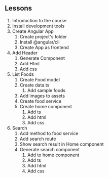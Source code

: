 ## Lessons

1. Introduction to the course
2. Install development tools
3. Create Angular App
   1. Create project's folder
   2. Install @angular/cli
   3. Create App as frontend
4. Add Header
   1. Generate Component
   2. Add Html
   3. Add css
5. List Foods
   1. Create Food model
   2. Create data.ts
      1. Add sample foods
   3. Add images to assets
   4. Create food service
   5. Create home component
      1. Add ts
      2. Add html
      3. Add css
6. Search
   1. Add method to food service
   2. Add search route
   3. Show search result in Home component
   4. Generate search component
      1. Add to home component
      2. Add ts
      3. Add html
      4. Add css
